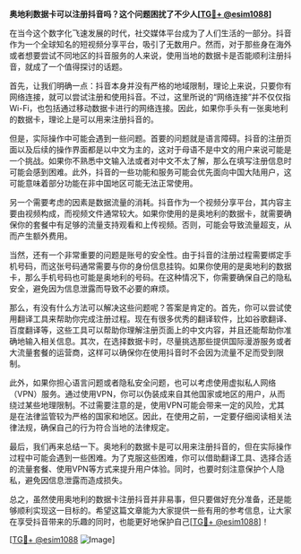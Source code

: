 **奥地利数据卡可以注册抖音吗？这个问题困扰了不少人[[TG💪+ @esim1088](https://t.me/s/esim1088)]**

在当今这个数字化飞速发展的时代，社交媒体平台成为了人们生活的一部分。抖音作为一个全球知名的短视频分享平台，吸引了无数用户。然而，对于那些身在海外或者想要尝试不同地区的抖音服务的人来说，使用当地的数据卡是否能顺利注册抖音，就成了一个值得探讨的话题。

首先，让我们明确一点：抖音本身并没有严格的地域限制，理论上来说，只要你有网络连接，就可以尝试注册和使用抖音。不过，这里所说的“网络连接”并不仅仅指Wi-Fi，也包括通过移动数据卡进行的网络连接。因此，如果你手头有一张奥地利的数据卡，理论上是可以用来注册抖音的。

但是，实际操作中可能会遇到一些问题。首要的问题就是语言障碍。抖音的注册页面以及后续的操作界面都是以中文为主的，这对于母语不是中文的用户来说可能是一个挑战。如果你不熟悉中文输入法或者对中文不太了解，那么在填写注册信息时可能会感到困难。此外，抖音的一些功能和服务可能会优先面向中国大陆用户，这可能意味着部分功能在非中国地区可能无法正常使用。

另一个需要考虑的因素是数据流量的消耗。抖音作为一个视频分享平台，其内容主要由视频构成，而视频文件通常较大。如果你使用的是奥地利的数据卡，就需要确保你的套餐中有足够的流量支持观看和上传视频。否则，可能会导致流量超支，从而产生额外费用。

当然，还有一个非常重要的问题是账号的安全性。由于抖音的注册过程需要绑定手机号码，而这张号码通常需要与你的身份信息挂钩。如果你使用的是奥地利的数据卡，那么手机号码也可能是奥地利的号码。在这种情况下，你需要确保自己的隐私安全，避免因为信息泄露而导致不必要的麻烦。

那么，有没有什么方法可以解决这些问题呢？答案是肯定的。首先，你可以尝试使用翻译工具来帮助你完成注册过程。现在有很多优秀的翻译软件，比如谷歌翻译、百度翻译等，这些工具可以帮助你理解注册页面上的中文内容，并且还能帮助你准确地输入相关信息。其次，在选择数据卡时，尽量挑选那些提供国际漫游服务或者大流量套餐的运营商，这样可以确保你在使用抖音时不会因为流量不足而受到限制。

此外，如果你担心语言问题或者隐私安全问题，也可以考虑使用虚拟私人网络（VPN）服务。通过使用VPN，你可以伪装成来自其他国家或地区的用户，从而绕过某些地理限制。不过需要注意的是，使用VPN可能会带来一定的风险，尤其是在法律监管较为严格的国家和地区。因此，在使用之前，一定要仔细阅读相关法律法规，确保自己的行为符合当地的法律规定。

最后，我们再来总结一下。奥地利的数据卡是可以用来注册抖音的，但在实际操作过程中可能会遇到一些困难。为了克服这些困难，你可以借助翻译工具、选择合适的流量套餐、使用VPN等方式来提升用户体验。同时，也要时刻注意保护个人隐私，避免因信息泄露而造成损失。

总之，虽然使用奥地利的数据卡注册抖音并非易事，但只要做好充分准备，还是能够顺利实现这一目标的。希望这篇文章能为大家提供一些有用的参考信息，让大家在享受抖音带来的乐趣的同时，也能更好地保护自己[[TG💪+ @esim1088](https://t.me/s/esim1088)]！

[[TG💪+ @esim1088](https://t.me/s/esim1088) ![Image](https://i.postimg.cc/4NQfJmqS/Snipaste-2025-05-13-00-14-12.png)]